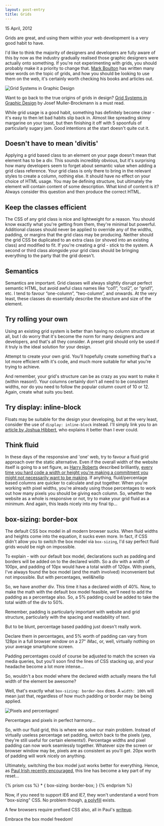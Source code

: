 ```yaml
---
layout: post-entry
title: Grids
---
```

<p class="post-meta">15 April, 2012</p>
<p class="intro-paragraph">Grids are great, and using them within your web development is a very good habit to have.</p>
<p>I'd like to think the majority of designers and developers are fully aware of this by now as the industry gradually realised those graphic designers were actually onto something. If you're not experimenting with grids, you should probably make it a priority to change that. <a title="Mark Boulton" href="http://www.markboulton.co.uk/">Mark Boulton</a> has written many wise words on the topic of grids, and how you should be looking to use them on the web, it's certainly worth checking his books and articles out.</p>
<img src="http://designedbyjack.com/wp-content/uploads/2012/06/gridsystemsingraphicdesign.jpg" alt="Grid Systems in Graphic Design" class="full-width-image" />
<p class="caption">Want to go back to the true origins of grids in design? <a title="Grid Systems in Graphic Design" href="http://www.amazon.co.uk/Grid-Systems-Graphic-Design-Typographers/dp/3721201450">Grid Systems in Graphic Design</a> by Josef Muller-Brockmann is a must read.</p>
<p>While grid usage is a good habit, something has definitely become clear - it's easy to then let bad habits slip back in. Almost like spreading skinny margarine on your toast, but then finishing it off with 5 spoonfuls of particularly sugary jam. Good intentions at the start doesn't quite cut it.</p>
<h2>Doesn't have to mean 'divitis'</h2>
<p>Applying a grid based class to an element on your page doesn't mean that element has to be a div. This sounds incredibly obvious, but it's surprising how many developers seem to forget about semantic value when adding a grid class reference. Your grid class is only there to bring in the relevant styles to create a column, nothing else. It should have no effect on your choice of HTML usage. You may be defining structure, but ultimately the element will contain content of some description. What kind of content is it? Always consider this question and then produce the correct HTML.</p>
<h2>Keep the classes efficient</h2>
<p>The CSS of any grid class is nice and lightweight for a reason. You should know exactly what you're getting from them, they're minimal but powerful. Additional classes should never be applied to override any of the widths, padding, or margins that the grid class may be producing. Neither should the grid CSS be duplicated to an extra class (or shoved into an existing class) and modified to fit. If you're creating a grid - stick to the system. A second or third class alongside your grid class should be bringing everything to the party that the grid doesn't.</p>
<h2>Semantics</h2>
<p>Semantics are important. Grid classes will always slightly disrupt perfect semantic HTML, but avoid awful class names like &ldquo;col1&rdquo;, &ldquo;col2&rdquo;, or &ldquo;grid1&rdquo;, etc. I tend to favour &ldquo;one-column&rdquo;, &ldquo;two-column&rdquo;, and onwards. At the very least, these classes do essentially describe the structure and size of the element.</p>
<h2>Try rolling your own</h2>
<p>Using an existing grid system is better than having no column structure at all, but I do worry that it's become the norm for many designers and developers, and that's all they consider. A preset grid should only be used if it truly is the ideal solution for your design.</p>
<p>Attempt to create your own grid. You'll hopefully create something that's a lot more efficient with it's code, and much more suitable for what you're trying to achieve.</p>
<p>And remember, your grid's structure can be as crazy as you want to make it (within reason!). Your columns certainly don't all need to be consistent widths, nor do you need to follow the popular column count of 10 or 12. Again, create what suits you best.</p>
<h2>Try display: inline-block</h2>
<p>Floats may be suitable for the design your developing, but at the very least, consider the use of <code class="language-markup">display: inline-block</code> instead. I'll simply link you to an <a title="Time for inline-block?" href="http://joshnh.com/2012/02/why-you-should-use-inline-block-when-positioning-elements/">article by Joshua Hibbert</a>, who explains it better than I ever could.</p>
<h2>Think fluid</h2>
<p>In these days of the responsive and 'one' web, try to favour a fluid grid approach over the static alternative. Even if the overall width of the website itself is going to a set figure, as <a title="Harry Roberts" href="http://csswizardry.com/">Harry Roberts</a> described brilliantly, <a title="Harry Roberts on The Pastry Box Project" href="http://the-pastry-box-project.net/harry-roberts/2012-january-26/">every time you hard code a width or height you're making a commitment you might not necessarily want to be making</a>. If anything, fluid/percentage based columns are quicker to calculate and put together. When you're working with pixel widths, you're already using those percentages to work out how many pixels you should be giving each column. So, whether the website as a whole is responsive or not, try to make your grid fluid as a minimum. And again, this leads nicely into my final tip&hellip;</p>
<h2>box-sizing: border-box</h2>
<p>The default CSS box model in all modern browser sucks. When fluid widths and heights come into the equation, it sucks even more. In fact, if CSS didn't allow you to switch the box model via <code class="language-markup">box-sizing</code>, I'd say perfect fluid grids would be nigh on impossible.</p>
<p>To explain - with our default box model, declarations such as padding and borders will be added on to the declared width. So a div with a width of 100px, and padding of 10px would have a total width of 120px. With pixels, I've always found the box model (and the math involved) inconvenient but not impossible. But with percentages, well&hellip</p>
<p>So, we have another div. This time it has a declared width of 40%. Now, to make the math with the default box model feasible, we'll need to add the padding as a percentage also. So, a 5% padding could be added to take the total width of the div to 50%.</p>
<p>Remember, padding is particularly important with website and grid structure, particularly with the spacing and readability of text.</p>
<p>But to be blunt, percentage based padding just doesn't really work.</p>
<p>Declare them in percentages, and 5% worth of padding can vary from 128px in a full browser window on a 27" iMac, or, well, virtually nothing on your average smartphone screen.</p>
<p>Padding percentages could of course be adjusted to match the screen via media queries, but you'll soon find the lines of CSS stacking up, and your headache become a lot more intense&hellip;</p>
<p>So, wouldn't a box model where the declared width actually means the full width of the element be awesome?</p>
<p>Well, that's exactly what <code class="language-markup">box-sizing: border-box</code> does. A <code class="language-markup">width: 100%</code> will mean just that, regardless of how much padding or border may be being applied.</p>
<img src="http://designedbyjack.com/wp-content/uploads/2012/06/percentagepixel-harmony-1.jpg" alt="Pixels and percentages!" />
<p class="caption">Percentages and pixels in perfect harmony&hellip;</p>
<p>So, with our fluid grid, this is where we solve our main problem. Instead of virtually useless percentage set padding, switch back to the pixels (yep, they're still useful for certain elements!). Percentage widths and pixel padding can now work seamlessly together. Whatever size the screen or browser window may be, pixels are as consistent as you'll get. 20px worth of padding will work nicely on anything.</p>
<p>Ultimately, switching the box model just works better for everything. Hence, as <a title="Paul Irish on Box Sizing" href="http://paulirish.com/2012/box-sizing-border-box-ftw/">Paul Irish recently encouraged</a>, this line has become a key part of my reset&hellip;</p>
{% prism css %}
* { box-sizing: border-box; }
{% endprism %}
<p>Now, if you need to support IE6 and IE7, they won't understand a word from "box-sizing" CSS. No problem though, <a title="Box Sixing Polyfill" href="https://github.com/Schepp/box-sizing-polyfill">a polyfill</a> exists.</p>
<p>A few browsers require prefixed CSS also, all in Paul's <a title="Paul Irish on Box Sizing" href="http://paulirish.com/2012/box-sizing-border-box-ftw/">writeup</a>.</p>
<p>Embrace the box model freedom!</p>
